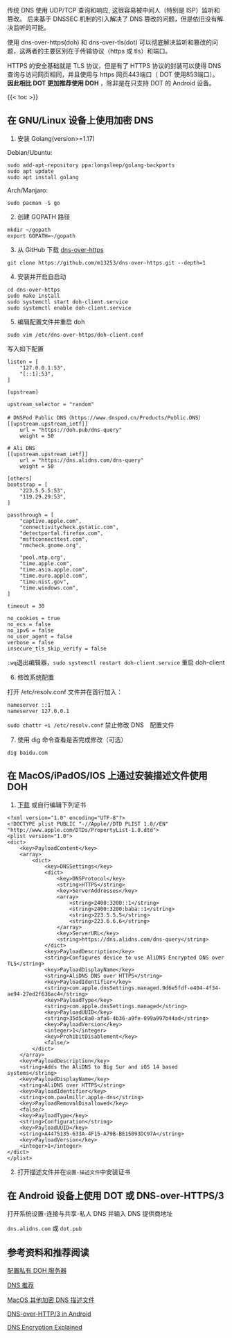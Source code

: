 
传统 DNS 使用 UDP/TCP 查询和响应, 这很容易被中间人（特别是 ISP）监听和篡改。
后来基于 DNSSEC 机制的引入解决了 DNS 篡改的问题，但是依旧没有解决监听的可能。

使用 dns-over-https(doh) 和 dns-over-tls(dot) 可以彻底解决监听和篡改的问题，这两者的主要区别在于传输协议（https 或 tls）和端口。

<!--more-->

HTTPS 的安全基础就是 TLS 协议，但是有了 HTTPS 协议的封装可以使得 DNS 查询与访问网页相同，并且使用与 https 网页443端口（ DOT 使用853端口）。
**因此相比 DOT 更加推荐使用 DOH** ，除非是在只支持 DOT 的 Android 设备。

{{< toc >}}

## 在 GNU/Linux 设备上使用加密 DNS

1. 安装 Golang(version>=1.17)

Debian/Ubuntu:

```
sudo add-apt-repository ppa:longsleep/golang-backports
sudo apt update
sudo apt install golang
```

Arch/Manjaro:

`sudo pacman -S go`

2. 创建 GOPATH 路径

```
mkdir ~/gopath
export GOPATH=~/gopath
```

3. 从 GitHub 下载 [ dns-over-https ](https://github.com/m13253/dns-over-https)

`git clone https://github.com/m13253/dns-over-https.git --depth=1`

4. 安装并开启自启动

```
cd dns-over-https
sudo make install
sudo systemctl start doh-client.service
sudo systemctl enable doh-client.service
```

5. 编辑配置文件并重启 doh

`sudo vim /etc/dns-over-https/doh-client.conf`

写入如下配置

```
listen = [
    "127.0.0.1:53",
    "[::1]:53",
]

[upstream]

upstream_selector = "random"

# DNSPod Public DNS（https://www.dnspod.cn/Products/Public.DNS）
[[upstream.upstream_ietf]]
    url = "https://doh.pub/dns-query"
    weight = 50

# Ali DNS
[[upstream.upstream_ietf]]
    url = "https://dns.alidns.com/dns-query"
    weight = 50

[others]
bootstrap = [
    "223.5.5.5:53",
    "119.29.29:53",
]

passthrough = [
    "captive.apple.com",
    "connectivitycheck.gstatic.com",
    "detectportal.firefox.com",
    "msftconnecttest.com",
    "nmcheck.gnome.org",

    "pool.ntp.org",
    "time.apple.com",
    "time.asia.apple.com",
    "time.euro.apple.com",
    "time.nist.gov",
    "time.windows.com",
]

timeout = 30

no_cookies = true
no_ecs = false
no_ipv6 = false
no_user_agent = false
verbose = false
insecure_tls_skip_verify = false
```

`:wq`退出编辑器，`sudo systemctl restart doh-client.service` 重启 doh-client

6. 修改系统配置

打开 /etc/resolv.conf 文件并在首行加入：

```
nameserver ::1
nameserver 127.0.0.1
```

`sudo chattr +i /etc/resolv.conf` 禁止修改 DNS　配置文件

7. 使用 dig 命令查看是否完成修改（可选）

`dig baidu.com`

## 在 MacOS/iPadOS/IOS 上通过安装描述文件使用 DOH

1. [下载](https://raw.githubusercontent.com/paulmillr/encrypted-dns/master/profiles/alibaba-https.mobileconfig) 或自行编辑下列证书

```
<?xml version="1.0" encoding="UTF-8"?>
<!DOCTYPE plist PUBLIC "-//Apple//DTD PLIST 1.0//EN" "http://www.apple.com/DTDs/PropertyList-1.0.dtd">
<plist version="1.0">
<dict>
	<key>PayloadContent</key>
	<array>
		<dict>
			<key>DNSSettings</key>
			<dict>
				<key>DNSProtocol</key>
				<string>HTTPS</string>
				<key>ServerAddresses</key>
				<array>
					<string>2400:3200::1</string>
					<string>2400:3200:baba::1</string>
					<string>223.5.5.5</string>
					<string>223.6.6.6</string>
				</array>
				<key>ServerURL</key>
				<string>https://dns.alidns.com/dns-query</string>
			</dict>
			<key>PayloadDescription</key>
			<string>Configures device to use AliDNS Encrypted DNS over TLS</string>
			<key>PayloadDisplayName</key>
			<string>AliDNS DNS over HTTPS</string>
			<key>PayloadIdentifier</key>
			<string>com.apple.dnsSettings.managed.9d6e5fdf-e404-4f34-ae94-27ed2f636ac4</string>
			<key>PayloadType</key>
			<string>com.apple.dnsSettings.managed</string>
			<key>PayloadUUID</key>
			<string>35d5c8a0-afa6-4b36-a9fe-099a997b44ad</string>
			<key>PayloadVersion</key>
			<integer>1</integer>
			<key>ProhibitDisablement</key>
			<false/>
		</dict>
	</array>
	<key>PayloadDescription</key>
	<string>Adds the AliDNS to Big Sur and iOS 14 based systems</string>
	<key>PayloadDisplayName</key>
	<string>AliDNS over HTTPS</string>
	<key>PayloadIdentifier</key>
	<string>com.paulmillr.apple-dns</string>
	<key>PayloadRemovalDisallowed</key>
	<false/>
	<key>PayloadType</key>
	<string>Configuration</string>
	<key>PayloadUUID</key>
	<string>A4475135-633A-4F15-A79B-BE15093DC97A</string>
	<key>PayloadVersion</key>
	<integer>1</integer>
</dict>
</plist>
```

2. 打开描述文件并在`设置-描述文件`中安装证书

## 在 Android 设备上使用 DOT 或 DNS-over-HTTPS/3

打开系统设置-连接与共享-私人 DNS 并输入 DNS 提供商地址

`dns.alidns.com` 或 `dot.pub`


## 参考资料和推荐阅读

[ 配置私有 DOH 服务器 ](https://www.aaflalo.me/2018/10/tutorial-setup-dns-over-https-server/)

[ DNS 推荐 ](https://blog.diing.uk/post/dns/)

[ MacOS 其他加密 DNS 描述文件 ](https://github.com/paulmillr/encrypted-dns)

[ DNS-over-HTTP/3 in Android ](https://security.googleblog.com/2022/07/dns-over-http3-in-android.html)

[DNS Encryption Explained](https://blog.cloudflare.com/dns-encryption-explained/)
